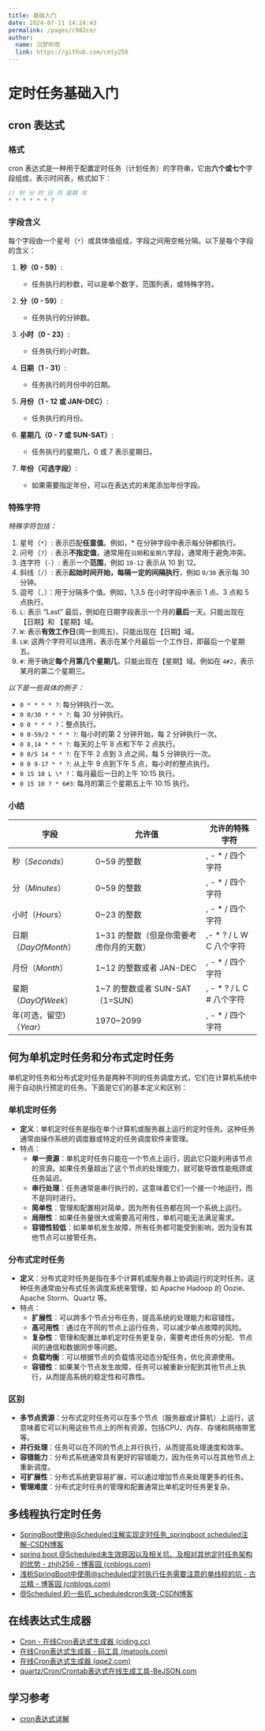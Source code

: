```yaml
---
title: 基础入门
date: 2024-07-11 14:24:43
permalink: /pages/c982ce/
author: 
  name: 沉梦听雨
  link: https://github.com/cmty256
---
```

# 定时任务基础入门

## cron 表达式

### 格式

cron 表达式是一种用于配置定时任务（计划任务）的字符串，它由**六个或七个**字段组成，表示时间表，格式如下：

```java
// 秒 分 时 日 月 星期 年 
* * * * * * ?
```

### 字段含义

每个字段由一个星号（`*`）或具体值组成，字段之间用空格分隔。以下是每个字段的含义：

1. **秒（0 - 59）**:
   - 任务执行的秒数，可以是单个数字，范围列表，或特殊字符。

2. **分（0 - 59）**:
   - 任务执行的分钟数。

3. **小时（0 - 23）**:
   - 任务执行的小时数。

4. **日期（1 - 31）**:
   - 任务执行的月份中的日期。

5. **月份（1 - 12 或 JAN-DEC）**:
   - 任务执行的月份。

6. **星期几（0 - 7 或 SUN-SAT）**:
   - 任务执行的星期几，0 或 7 表示星期日。

7. **年份（可选字段）**:
   - 如果需要指定年份，可以在表达式的末尾添加年份字段。

### 特殊字符

*特殊字符包括：*

1. 星号（`*`）: 表示匹配**任意值**。例如，* 在分钟字段中表示每分钟都执行。
2. 问号（`?`）: 表示**不指定值**，通常用在`日期`和`星期几`字段，通常用于避免冲突。
3. 连字符（`-`）: 表示一个**范围**，例如 `10-12` 表示从 10 到 12。
4. 斜线（`/`）: 表示**起始时间开始，每隔一定的间隔执行**，例如 `0/30` 表示每 30 分钟。
5. 逗号（`,`）：用于分隔多个值。例如，1,3,5 在小时字段中表示 1 点、3 点和 5 点执行。
6. `L`: 表示 “Last” 最后，例如在日期字段表示一个月的**最后**一天。只能出现在 【日期】和 【星期】域。
7. `W`: 表示**有效工作日**(周一到周五)，只能出现在【日期】域。
8. `LW`: 这两个字符可以连用，表示在某个月最后一个工作日，即最后一个星期五。 
9. `#`: 用于确定**每个月第几个星期几**，只能出现在【星期】域。例如在 `4#2`，表示某月的第二个星期三。

*以下是一些具体的例子：*

- `0 * * * * ?`: 每分钟执行一次。
- `0 0/30 * * * ?`: 每 30 分钟执行。
- `0 0 * * * ?`：整点执行。
- `0 0-59/2 * * * ?`: 每小时的第 2 分钟开始，每 2 分钟执行一次。
- `0 8,14 * * * ?`: 每天的上午 8 点和下午 2 点执行。
- `0 0/5 14 * * ?`: 在下午 2 点到 3 点之间，每 5 分钟执行一次。
- `0 0 9-17 * * ?`: 从上午 9 点到下午 5 点，每小时的整点执行。
- `0 15 10 L \* ?`：每月最后一日的上午 10:15 执行。
- `0 15 10 ? * 6#3`: 每月的第三个星期五上午 10:15 执行。

### 小结

| 字段                     | 允许值                                  | 允许的特殊字符             |
| ------------------------ | --------------------------------------- | -------------------------- |
| 秒（*Seconds*）          | 0~59 的整数                             | , - * /   四个字符         |
| 分（*Minutes*）          | 0~59 的整数                             | , - * /   四个字符         |
| 小时（*Hours*）          | 0~23 的整数                             | , - * /   四个字符         |
| 日期（*DayOfMonth*）     | 1~31 的整数（但是你需要考虑你月的天数） | ,- * ? / L W C   八个字符  |
| 月份（*Month*）          | 1~12 的整数或者 JAN-DEC                 | , - * /   四个字符         |
| 星期（*DayOfWeek*）      | 1~7 的整数或者 SUN-SAT （1=SUN）        | , - * ? / L C #   八个字符 |
| 年(可选，留空)（*Year*） | 1970~2099                               | , - * /   四个字符         |



## 何为单机定时任务和分布式定时任务

单机定时任务和分布式定时任务是两种不同的任务调度方式，它们在计算机系统中用于自动执行预定的任务。下面是它们的基本定义和区别：

### 单机定时任务

- **定义**：单机定时任务是指在单个计算机或服务器上运行的定时任务。这种任务通常由操作系统的调度器或特定的任务调度软件来管理。
- 特点：
  - **单一资源**：单机定时任务只能在一个节点上运行，因此它只能利用该节点的资源。如果任务量超出了这个节点的处理能力，就可能导致性能瓶颈或任务延迟。
  - **串行处理**：任务通常是串行执行的，这意味着它们一个接一个地运行，而不是同时进行。
  - **简单性**：管理和配置相对简单，因为所有任务都在同一个系统上运行。
  - **局限性**：如果任务量很大或需要高可用性，单机可能无法满足需求。
  - **容错性较低**：如果单机发生故障，所有任务都可能受到影响，因为没有其他节点可以接管任务。

### 分布式定时任务

- **定义**：分布式定时任务是指在多个计算机或服务器上协调运行的定时任务。这种任务通常由分布式任务调度系统来管理，如 Apache Hadoop 的 Oozie、Apache Storm、Quartz 等。
- 特点：
  - **扩展性**：可以跨多个节点分布任务，提高系统的处理能力和容错性。
  - **高可用性**：通过在不同的节点上运行任务，可以减少单点故障的风险。
  - **复杂性**：管理和配置比单机定时任务更复杂，需要考虑任务的分配、节点间的通信和数据同步等问题。
  - **负载均衡**：可以根据节点的负载情况动态分配任务，优化资源使用。
  - **容错性**：如果某个节点发生故障，任务可以被重新分配到其他节点上执行，从而提高系统的稳定性和可靠性。

### 区别

- **多节点资源**：分布式定时任务可以在多个节点（服务器或计算机）上运行，这意味着它可以利用这些节点上的所有资源，包括CPU、内存、存储和网络带宽等。
- **并行处理**：任务可以在不同的节点上并行执行，从而提高处理速度和效率。
- **容错能力**：分布式系统通常具有更好的容错能力，因为任务可以在其他节点上重新调度。
- **可扩展性**：分布式系统更容易扩展，可以通过增加节点来处理更多的任务。
- **管理难度**：分布式定时任务的管理和配置通常比单机定时任务更复杂。



## 多线程执行定时任务

- [SpringBoot使用@Scheduled注解实现定时任务_springboot scheduled注解-CSDN博客](https://blog.csdn.net/pan_junbiao/article/details/109399280)
- [spring boot @Scheduled未生效原因以及相关坑、及相对其他定时任务架构的优势 - zhjh256 - 博客园 (cnblogs.com)](https://www.cnblogs.com/lightdb/p/9727495.html)
- [浅析SpringBoot中使用@scheduled定时执行任务需要注意的单线程的坑 - 古兰精 - 博客园 (cnblogs.com)](https://www.cnblogs.com/goloving/p/15065200.html)
- [@Scheduled 的一些坑_scheduledcron失效-CSDN博客](https://blog.csdn.net/zmemorys/article/details/105201647)



## 在线表达式生成器

- [Cron - 在线Cron表达式生成器 (ciding.cc)](https://cron.ciding.cc/)
- [在线Cron表达式生成器 - 码工具 (matools.com)](https://www.matools.com/cron/)
- [在线Cron表达式生成器 (qqe2.com)](https://cron.qqe2.com/)
- [quartz/Cron/Crontab表达式在线生成工具-BeJSON.com](https://www.bejson.com/othertools/cron/)





## 学习参考

- [cron表达式详解](https://www.bejson.com/othertools/cronvalidate/)